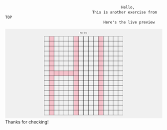                                                         Hello,  
                                           This is another exercise from TOP
                                                Here's the live preview  
![Live Preview](live-preview.png)  
                                                  Thanks for checking!  
                                                  

